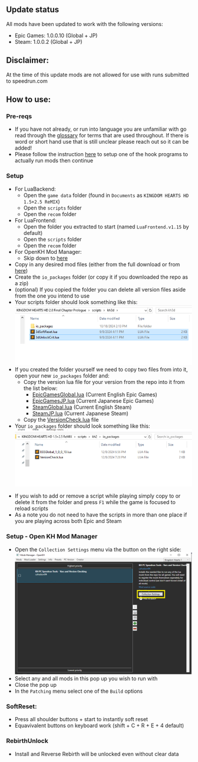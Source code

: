 ## Update status
All mods have been updated to work with the following versions:
- Epic Games: 1.0.0.10 (Global + JP)
- Steam: 1.0.0.2 (Global + JP)

## Disclaimer:
At the time of this update mods are not allowed for use with runs submitted to speedrun.com

## How to use:

### Pre-reqs
- If you have not already, or run into language you are unfamiliar with go read through the [glossary](GLOSSARY.md) for terms that are used throughout. If there is word or short hand use that is still unclear please reach out so it can be added!
- Please follow the instruction [here](../LUA.md) to setup one of the hook programs to actually run mods then continue

### Setup
- For LuaBackend:
    - Open the `game data` folder (found in `Documents` as `KINGDOM HEARTS HD 1.5+2.5 ReMIX`)
    - Open the `scripts` folder
    - Open the `recom` folder
- For LuaFrontend:
    - Open the folder you extracted to start (named `LuaFrontend.v1.15` by default)
    - Open the `scripts` folder
    - Open the `recom` folder
- For OpenKH Mod Manager:
    - Skip down to [here](#omm_skip)
- Copy in any desired mod files (either from the full download or from [here](scripts))
- Create the `io_packages` folder (or copy it if you downloaded the repo as a zip)
- (optional) If you copied the folder you can delete all version files aside from the one you intend to use
- Your scripts folder should look something like this:  
![image](../images/game_scripts.png)
- If you created the folder yourself we need to copy two files from into it, open your new `io_packages` folder and:
    - Copy the version lua file for your version from the repo into it from the list below:
        - [EpicGamesGlobal.lua](scripts/io_packages/EpicGamesGlobal.lua) (Current English Epic Games)
        - [EpicGamesJP.lua](scripts/io_packages/EpicGamesJP.lua) (Current Japanese Epic Games)
        - [SteamGlobal.lua](scripts/io_packages/SteamGlobal.lua) (Current English Steam)
        - [SteamJP.lua](scripts/io_packages/SteamJP.lua) (Current Japanese Steam)
    - Copy the [VersionCheck.lua](scripts/io_packages/VersionCheck.lua) file
- Your `io_packages` folder should look something like this:  
![image](../images/versioned_io_packages.png)

* If you wish to add or remove a script while playing simply copy to or delete it from the folder and press `F1` while the game is focused to reload scripts
* As a note you do not need to have the scripts in more than one place if you are playing across both Epic and Steam

### <a name="omm_skip"></a> Setup - Open KH Mod Manager
- Open the `Collection Settings` menu via the button on the right side:
![image](images/collection_settings.png)
- Select any and all mods in this pop up you wish to run with
- Close the pop up
- In the `Patching` menu select one of the `Build` options

### SoftReset:
- Press all shoulder buttons + start to instantly soft reset
- Equavivalent buttons on keyboard work (shift + C + R + E + 4 default)

### RebirthUnlock
- Install and Reverse Rebirth will be unlocked even without clear data
